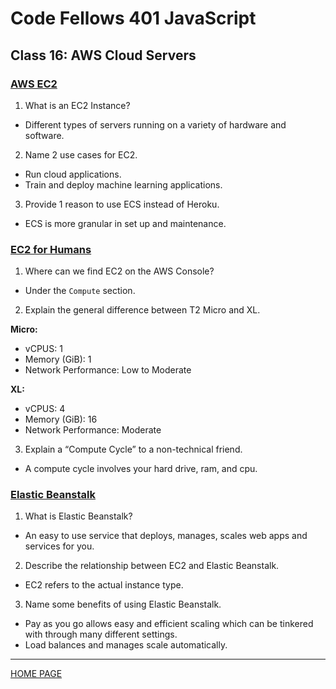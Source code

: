 # Code Fellows 401 JavaScript

## Class 16: AWS Cloud Servers

### [AWS EC2](https://aws.amazon.com/ec2/)

1. What is an EC2 Instance?

- Different types of servers running on a variety of hardware and software.

2. Name 2 use cases for EC2.

- Run cloud applications.
- Train and deploy machine learning applications.

3. Provide 1 reason to use ECS instead of Heroku.

- ECS is more granular in set up and maintenance.

### [EC2 for Humans](https://www.youtube.com/watch?v=lZMkgOMYYIg)

1. Where can we find EC2 on the AWS Console?

- Under the `Compute` section.

2. Explain the general difference between T2 Micro and XL.

**Micro:**

- vCPUS: 1
- Memory (GiB): 1
- Network Performance: Low to Moderate

**XL:**

- vCPUS: 4
- Memory (GiB): 16
- Network Performance: Moderate

3. Explain a “Compute Cycle” to a non-technical friend.

- A compute cycle involves your hard drive, ram, and cpu.

### [Elastic Beanstalk](https://www.youtube.com/watch?v=SrwxAScdyT0)

1. What is Elastic Beanstalk?

- An easy to use service that deploys, manages, scales web apps and services for you.

2. Describe the relationship between EC2 and Elastic Beanstalk.

- EC2 refers to the actual instance type.

3. Name some benefits of using Elastic Beanstalk.

- Pay as you go allows easy and efficient scaling which can be tinkered with through many different settings.
- Load balances and manages scale automatically.

---

[HOME PAGE](https://getullrichordietrying.github.io/reading-notes/)
